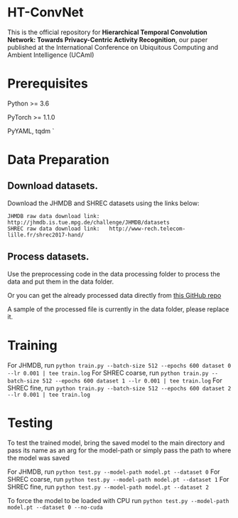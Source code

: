 # HT-ConvNet
This is the official repository for **Hierarchical Temporal Convolution Network: Towards Privacy-Centric Activity Recognition**, our paper published at the International Conference on Ubiquitous Computing and Ambient Intelligence (UCAmI)

# Prerequisites
Python >= 3.6

PyTorch >= 1.1.0

PyYAML, tqdm
`
# Data Preparation

## Download datasets.
Download the JHMDB and SHREC datasets using the links below:
```
JHMDB raw data download link:   http://jhmdb.is.tue.mpg.de/challenge/JHMDB/datasets
SHREC raw data download link:   http://www-rech.telecom-lille.fr/shrec2017-hand/
```

## Process datasets.
Use the preprocessing code in the data processing folder to process the data and put them in the data folder. 

Or you can get the already processed data directly from [this GitHub repo](https://github.com/fandulu/DD-Net)

A sample of the processed file is currently in the data folder, please replace it. 

# Training

For JHMDB, run `python train.py --batch-size 512 --epochs 600 dataset 0 --lr 0.001 | tee train.log`
For SHREC coarse, run `python train.py --batch-size 512 --epochs 600 dataset 1 --lr 0.001 | tee train.log`
For SHREC fine, run `python train.py --batch-size 512 --epochs 600 dataset 2 --lr 0.001 | tee train.log`

# Testing

To test the trained model, bring the saved model to the main directory and pass its name as an arg for the model-path or simply pass the path to where the model was saved

For JHMDB, run `python test.py --model-path model.pt --dataset 0`
For SHREC coarse, run `python test.py --model-path model.pt --dataset 1`
For SHREC fine, run `python test.py --model-path model.pt --dataset 2`

To force the model to be loaded with CPU run `python test.py --model-path model.pt --dataset 0 --no-cuda`
